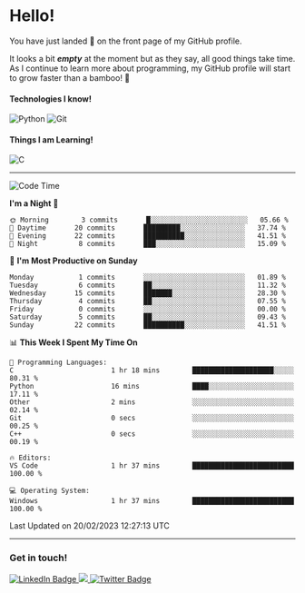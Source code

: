 # Hello!

You have just landed 🛬 on the front page of my GitHub profile.

It looks a bit ***empty*** at the moment but as they say, all good things take time. As I continue to learn more about programming, my GitHub profile will start to grow faster than a bamboo! 🎍 

#### Technologies I know!

![Python](https://img.shields.io/badge/python-3670A0?style=for-the-badge&logo=python&logoColor=ffdd54)
![Git](https://img.shields.io/badge/git-%23F05033.svg?style=for-the-badge&logo=git&logoColor=white)

#### Things I am Learning!

![C](https://img.shields.io/badge/c-%2300599C.svg?style=for-the-badge&logo=c&logoColor=white)

<hr size="2" noshade="0">

<!--START_SECTION:waka-->
![Code Time](http://img.shields.io/badge/Code%20Time-16%20hrs%2046%20mins-blue)

**I'm a Night 🦉** 

```text
🌞 Morning        3 commits       █░░░░░░░░░░░░░░░░░░░░░░░░   05.66 % 
🌆 Daytime       20 commits       █████████░░░░░░░░░░░░░░░░   37.74 % 
🌃 Evening       22 commits       ██████████░░░░░░░░░░░░░░░   41.51 % 
🌙 Night          8 commits       ███░░░░░░░░░░░░░░░░░░░░░░   15.09 % 

```
📅 **I'm Most Productive on Sunday** 

```text
Monday           1 commits       ░░░░░░░░░░░░░░░░░░░░░░░░░   01.89 % 
Tuesday          6 commits       ██░░░░░░░░░░░░░░░░░░░░░░░   11.32 % 
Wednesday       15 commits       ███████░░░░░░░░░░░░░░░░░░   28.30 % 
Thursday         4 commits       ██░░░░░░░░░░░░░░░░░░░░░░░   07.55 % 
Friday           0 commits       ░░░░░░░░░░░░░░░░░░░░░░░░░   00.00 % 
Saturday         5 commits       ██░░░░░░░░░░░░░░░░░░░░░░░   09.43 % 
Sunday          22 commits       ██████████░░░░░░░░░░░░░░░   41.51 % 

```


📊 **This Week I Spent My Time On** 

```text
💬 Programming Languages: 
C                        1 hr 18 mins        ████████████████████░░░░░   80.31 % 
Python                   16 mins             ████░░░░░░░░░░░░░░░░░░░░░   17.11 % 
Other                    2 mins              ░░░░░░░░░░░░░░░░░░░░░░░░░   02.14 % 
Git                      0 secs              ░░░░░░░░░░░░░░░░░░░░░░░░░   00.25 % 
C++                      0 secs              ░░░░░░░░░░░░░░░░░░░░░░░░░   00.19 % 

🔥 Editors: 
VS Code                  1 hr 37 mins        █████████████████████████   100.00 % 

💻 Operating System: 
Windows                  1 hr 37 mins        █████████████████████████   100.00 % 

```


 Last Updated on 20/02/2023 12:27:13 UTC
<!--END_SECTION:waka-->

<hr size="2" noshade="0">

### Get in touch!

<div id="badges">
  <a href="https://www.linkedin.com/in/amritansh-sharma-7a4251245/">
    <img src="https://img.shields.io/badge/LinkedIn-blue?style=for-the-badge&logo=linkedin&logoColor=white" alt="LinkedIn Badge"/>
  </a>
  <a href="https://www.instagram.com/drowsycoder/">
    <img src="https://img.shields.io/badge/Instagram-%23E4405F.svg?style=for-the-badge&logo=Instagram&logoColor=white"/>
  </a>
  <a href="https://twitter.com/DrowsyCoder">
    <img src="https://img.shields.io/badge/Twitter-blue?style=for-the-badge&logo=twitter&logoColor=white" alt="Twitter Badge"/>
  </a>
</div>
